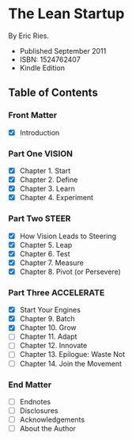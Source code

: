 # The Lean Startup

By Eric Ries.

- Published September 2011
- ISBN: 1524762407
- Kindle Edition

## Table of Contents

### Front Matter

* [X] Introduction

### Part One VISION

* [X] Chapter 1. Start
* [X] Chapter 2. Define
* [X] Chapter 3. Learn
* [X] Chapter 4. Experiment

### Part Two STEER

* [X] How Vision Leads to Steering
* [X] Chapter 5. Leap
* [X] Chapter 6. Test
* [X] Chapter 7. Measure
* [X] Chapter 8. Pivot (or Persevere)

### Part Three ACCELERATE

* [X] Start Your Engines
* [X] Chapter 9. Batch
* [X] Chapter 10. Grow
* [ ] Chapter 11. Adapt
* [ ] Chapter 12. Innovate
* [ ] Chapter 13. Epilogue: Waste Not
* [ ] Chapter 14. Join the Movement

### End Matter

* [ ] Endnotes
* [ ] Disclosures
* [ ] Acknowledgements
* [ ] About the Author
